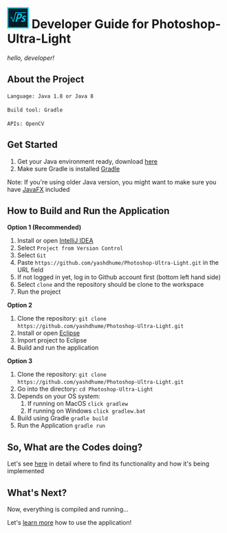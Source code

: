 # ![Logo](./images/logo.png) Developer Guide for Photoshop-Ultra-Light
*hello, developer!*

## About the Project

    Language: Java 1.8 or Java 8

    Build tool: Gradle

    APIs: OpenCV

## Get Started

1. Get your Java environment ready, download [here](https://java.com/en/download/help/download_options.xml)
2. Make sure Gradle is installed [Gradle](https://gradle.org/install)

Note: If you're using older Java version, you might want to make sure you have 
[JavaFX](https://docs.oracle.com/javase/8/javafx/get-started-tutorial/jfx-overview.htm) included

## How to Build and Run the Application

**Option 1 (Recommended)**
1. Install or open [IntelliJ IDEA](https://www.jetbrains.com/idea/download/)
2. Select `Project from Version Control`
3. Select `Git`
4. Paste `https://github.com/yashdhume/Photoshop-Ultra-Light.git` in the URL field
5. If not logged in yet, log in to Github account first (bottom left hand side)
6. Select `clone` and the repository should be clone to the workspace
7. Run the project

**Option 2**

1. Clone the repository: `git clone https://github.com/yashdhume/Photoshop-Ultra-Light.git`
2. Install or open [Eclipse](https://www.eclipse.org/downloads/)
3. Import project to Eclipse
4. Build and run the application

**Option 3**

1. Clone the repository: `git clone https://github.com/yashdhume/Photoshop-Ultra-Light.git`
2. Go into the directory: `cd Photoshop-Ultra-Light`
3. Depends on your OS system:
   1. If running on MacOS `click gradlew`
   2. If running on Windows `click gradlew.bat`
4. Build using Gradle `gradle build`
5. Run the Application `gradle run`

## So, What are the Codes doing?

Let's see [here](./CODE_GUIDE.md) in detail where to find its functionality and how it's being implemented

## What's Next?

Now, everything is compiled and running...

Let's [learn more](./USER_GUIDE.md) how to use the application!

